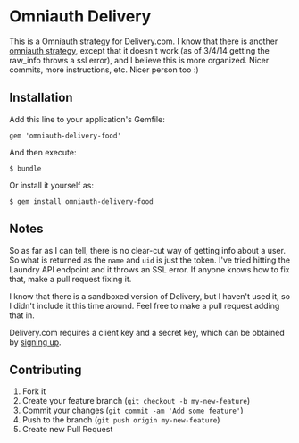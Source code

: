 # Omniauth Delivery

This is a Omniauth strategy for Delivery.com. I know that there is another [omniauth strategy](https://github.com/cubi76041/omniauth-delivery), except that it doesn't work (as of 3/4/14 getting the raw_info throws a ssl error), and I believe this is more organized. Nicer commits, more instructions, etc. Nicer person too :) 

## Installation

Add this line to your application's Gemfile:

    gem 'omniauth-delivery-food'

And then execute:

    $ bundle

Or install it yourself as:

    $ gem install omniauth-delivery-food

## Notes

So as far as I can tell, there is no clear-cut way of getting info about a user. So what is returned as the `name` and `uid` is just the token. I've tried hitting the Laundry API endpoint and it throws an SSL error. If anyone knows how to fix that, make a pull request fixing it. 

I know that there is a sandboxed version of Delivery, but I haven't used it, so I didn't include it this time around. Feel free to make a pull request adding that in.

Delivery.com requires a client key and a secret key, which can be obtained by [signing up](http://developers.delivery.com/sign-up/). 

## Contributing

1. Fork it
2. Create your feature branch (`git checkout -b my-new-feature`)
3. Commit your changes (`git commit -am 'Add some feature'`)
4. Push to the branch (`git push origin my-new-feature`)
5. Create new Pull Request
